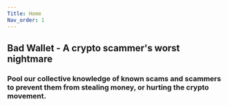 ```yaml
---
Title: Home
Nav_order: 1
---
```


## Bad Wallet - A crypto scammer's worst nightmare

### Pool our collective knowledge of known scams and scammers to prevent them from stealing money, or hurting the crypto movement. 
